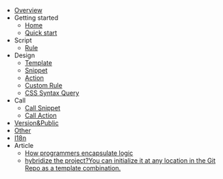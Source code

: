 - [Overview](/en-US/mind)
- Getting started
    - [Home](/en-US/README)
    - [Quick start](/en-US/quickstart)
- Script
    - [Rule](/en-US/script-rule)
- Design
    - [Template](/en-US/design/template)
    - [Snippet](/en-US/design/snippet)
    - [Action](/en-US/design/action)
    - [Custom Rule](/en-US/design/custom-rule)
    - [CSS Syntax Query](/en-US/design/css-syntax-query)
- Call
    - [Call Snippet](/en-US/call-snippet)
    - [Call Action](/en-US/call-action)
- [Version&Public](/en-US/public)
- [Other](/en-US/other)
- [I18n](/en-US/i18n)
- Article
    - [How programmers encapsulate logic](./How%20programmers%20encapsulate%20logic.md)
    - [hybridize the project?You can initialize it at any location in the Git Repo as a template combination.](./article/hybridize%20the%20project.md)